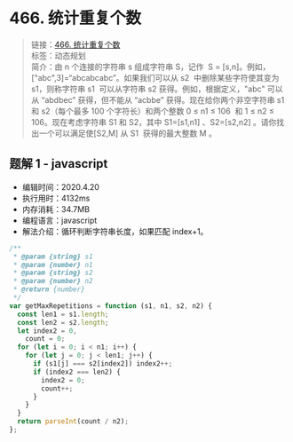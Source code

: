 # 466. 统计重复个数

> 链接：[466. 统计重复个数](https://leetcode-cn.com/problems/count-the-repetitions/)  
> 标签：动态规划  
> 简介：由 n 个连接的字符串 s 组成字符串 S，记作  S = [s,n]。例如，["abc",3]=“abcabcabc”。如果我们可以从 s2  中删除某些字符使其变为 s1，则称字符串 s1  可以从字符串 s2 获得。例如，根据定义，"abc" 可以从 “abdbec” 获得，但不能从 “acbbe” 获得。现在给你两个非空字符串 s1  和 s2（每个最多 100 个字符长）和两个整数 0 ≤ n1 ≤ 106  和 1 ≤ n2 ≤ 106。现在考虑字符串 S1 和 S2，其中 S1=[s1,n1] 、S2=[s2,n2] 。请你找出一个可以满足使[S2,M] 从 S1  获得的最大整数 M 。

## 题解 1 - javascript

- 编辑时间：2020.4.20
- 执行用时：4132ms
- 内存消耗：34.7MB
- 编程语言：javascript
- 解法介绍：循环判断字符串长度，如果匹配 index+1。

```javascript
/**
 * @param {string} s1
 * @param {number} n1
 * @param {string} s2
 * @param {number} n2
 * @return {number}
 */
var getMaxRepetitions = function (s1, n1, s2, n2) {
  const len1 = s1.length;
  const len2 = s2.length;
  let index2 = 0,
    count = 0;
  for (let i = 0; i < n1; i++) {
    for (let j = 0; j < len1; j++) {
      if (s1[j] === s2[index2]) index2++;
      if (index2 === len2) {
        index2 = 0;
        count++;
      }
    }
  }
  return parseInt(count / n2);
};
```
